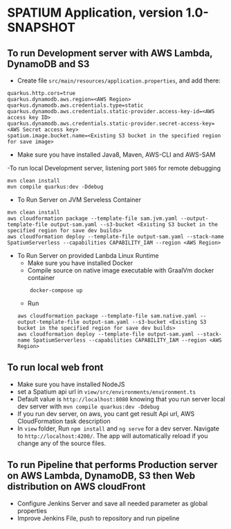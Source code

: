 # SPATIUM Application, version 1.0-SNAPSHOT


## To run Development server with AWS Lambda, DynamoDB and S3
- Create file `src/main/resources/application.properties`, and add there:
```
quarkus.http.cors=true
quarkus.dynamodb.aws.region=<AWS Region>
quarkus.dynamodb.aws.credentials.type=static
quarkus.dynamodb.aws.credentials.static-provider.access-key-id=<AWS access key ID>
quarkus.dynamodb.aws.credentials.static-provider.secret-access-key=<AWS Secret access key>
spatium.image.bucket.name=<Existing S3 bucket in the specified region for save image>
```
- Make sure you have installed Java8, Maven, AWS-CLI and AWS-SAM

-To run local Development server, listening port `5005` for remote debugging
```
mvn clean install
mvn compile quarkus:dev -Ddebug
```

- To Run Server on JVM Serveless Container
```
mvn clean install
aws cloudformation package --template-file sam.jvm.yaml --output-template-file output-sam.yaml --s3-bucket <Existing S3 bucket in the specified region for save dev builds>
aws cloudformation deploy --template-file output-sam.yaml --stack-name SpatiumServerless --capabilities CAPABILITY_IAM --region <AWS Region> 
```
- To Run Server on provided Lanbda Linux Runtime
    - Make sure you have installed Docker
    - Compile source on native image executable with GraalVm docker container
    ```
        docker-compose up
    ```
    - Run
    ```
  aws cloudformation package --template-file sam.native.yaml --output-template-file output-sam.yaml --s3-bucket <Existing S3 bucket in the specified region for save dev builds>
  aws cloudformation deploy --template-file output-sam.yaml --stack-name SpatiumServerless --capabilities CAPABILITY_IAM --region <AWS Region>
    ```
 
## To run local web front
- Make sure you have installed NodeJS
- set a Spatium api url in `view/src/environments/environment.ts`
 - Default value is `http://localhost:8080` knowing that you run server local dev server with `mvn compile quarkus:dev -Ddebug`
 - If you run dev server, on aws, you cant get result Api url, AWS CloudFormation task description
- In `view` folder, Run `npm install` and `ng serve` for a dev server. Navigate to `http://localhost:4200/`. The app will automatically reload if you change any of the source files.

## To run Pipeline that performs Production server on AWS Lambda, DynamoDB, S3 then Web distribution on AWS cloudFront
- Configure Jenkins Server and save all needed parameter as global properties
- Improve Jenkins File, push to repository and run pipeline
